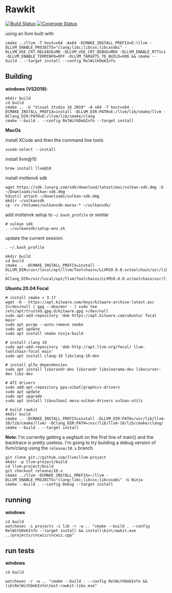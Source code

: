 # Rawkit

[![Build Status](https://travis-ci.org/tmpvar/rawkit.svg?branch=master)](https://travis-ci.org/tmpvar/rawkit)
[![Coverage Status](https://coveralls.io/repos/github/tmpvar/rawkit/badge.svg?branch=master)](https://coveralls.io/github/tmpvar/rawkit?branch=master)

using an llvm built with

```
cmake ../llvm -T host=x64 -Ax64 -DCMAKE_INSTALL_PREFIX=E:\llvm -DLLVM_ENABLE_PROJECTS="clang;libc;libcxx;libcxxabi" -DLLVM_USE_CRT_RELEASE=MD -DLLVM_USE_CRT_DEBUG=MDd -DLLVM_ENABLE_RTTI=1 -DLLVM_ENABLE_TERMINFO=OFF -DLLVM_TARGETS_TO_BUILD=X86 && cmake --build . --target install --config RelWithDebInfo
```


## Building

__windows (VS2019)__:
```
mkdir build
cd build
cmake .. -G "Visual Studio 16 2019" -A x64 -T host=x64 -DCMAKE_INSTALL_PREFIX=install -DLLVM_DIR:PATH=E:/llvm/lib/cmake/llvm -DClang_DIR:PATH=E:/llvm/lib/cmake/clang
cmake --build . --config RelWithDebInfo --target install
```

__MacOs__

install XCode and then the command line tools
```
xcode-select --install
```

install llvm@10
```
brew install llvm@10
```

install moltenvk sdk
```
wget https://sdk.lunarg.com/sdk/download/latest/mac/vulkan-sdk.dmg -O ~/Downloads/vulkan-sdk.dmg
hdiutil attach ~/Downloads/vulkan-sdk.dmg
mkdir ~/vulkansdk
cp -rv /Volumes/vulkansdk-macos-* ~/vulkansdk/
```

add moltenvk setup to `~/.bash_profile` or similar
```
# vulkan sdk
. ~/vulkansdk/setup-env.sh
```

update the current session:
```
. ~/.bash_profile
```

```
mkdir build
cd build
cmake .. -DCMAKE_INSTALL_PREFIX=install -DLLVM_DIR=/usr/local/opt/llvm/Toolchains/LLVM10.0.0.xctoolchain/usr/lib/cmake/llvm/ -DClang_DIR=/usr/local/opt/llvm/Toolchains/LLVM10.0.0.xctoolchain/usr/lib/cmake/clang/
```

__Ubuntu 20.04 Focal__

```
# install cmake > 3.17
wget -O - https://apt.kitware.com/keys/kitware-archive-latest.asc 2>/dev/null | gpg --dearmor - | sudo tee /etc/apt/trusted.gpg.d/kitware.gpg >/dev/null
sudo apt-add-repository 'deb https://apt.kitware.com/ubuntu/ focal main'
sudo apt purge --auto-remove cmake
sudo apt update
sudo apt install cmake ninja-build

# install clang 10
sudo apt-add-repository 'deb http://apt.llvm.org/focal/ llvm-toolchain-focal main'
sudo apt install clang-10 libclang-10-dev

# install glfw dependencies
sudo apt install libxrandr-dev libxrandr libxinerama-dev libxcursor-dev libz-dev

# ATI drivers
sudo add-apt-repository ppa:oibaf/graphics-drivers
sudo apt update
sudo apt upgrade
sudo apt install libvulkan1 mesa-vulkan-drivers vulkan-utils

# build rawkit
mkdir build
cmake .. -DCMAKE_INSTALL_PREFIX=install -DLLVM_DIR:PATH=/usr/lib/llvm-10/lib/cmake/llvm/ -DClang_DIR:PATH=/usr/lib/llvm-10/lib/cmake/clang/
cmake --build . --target install
```

__Note__: I'm currently getting a segfault on the first line of main() and the backtrace is pretty useless. I'm going to try building a debug version of llvm/clang using the `release/10.x` branch

```
git clone git://github.com/llvm/llvm-project
mkdir -p llvm-project/build
cd llvm-project/build
git checkout release/10.x
cmake ../llvm -DCMAKE_INSTALL_PREFIX=~/llvm -DLLVM_ENABLE_PROJECTS="clang;libc;libcxx;libcxxabi" -G Ninja
cmake --build . --config Debug --target install
```

## running

__windows__

```
cd build
watchexec -i projects -i lib -r -w .. "cmake --build . --config RelWithDebInfo --target install && install\bin\rawkit.exe ../projects/cncwiz/cncwiz.cpp"
```

## run tests

__windows__
```
cd build

watchexec -r -w .. "cmake --build . --config RelWithDebInfo && lib\RelWithDebInfo\test-rawkit-libs.exe"
```

